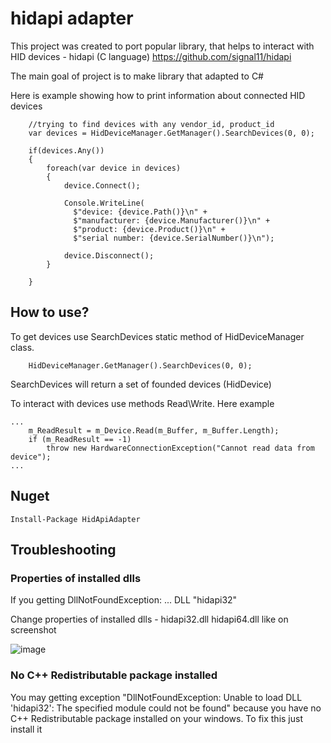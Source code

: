 # hidapi adapter

This project was created to port popular library, that helps to interact with HID devices - hidapi (C language) https://github.com/signal11/hidapi

The main goal of project is to make library that adapted to C#

Here is example showing how to print information about connected HID devices

```
    //trying to find devices with any vendor_id, product_id
    var devices = HidDeviceManager.GetManager().SearchDevices(0, 0);

    if(devices.Any())
    {
        foreach(var device in devices)
        {
            device.Connect();

            Console.WriteLine(
              $"device: {device.Path()}\n" +
              $"manufacturer: {device.Manufacturer()}\n" +
              $"product: {device.Product()}\n" +
              $"serial number: {device.SerialNumber()}\n");

            device.Disconnect();
        }

    }

```
## How to use?
To get devices use SearchDevices static method of HidDeviceManager class.

```
    HidDeviceManager.GetManager().SearchDevices(0, 0);
```

SearchDevices will return a set of founded devices (HidDevice)

To interact with devices use methods Read\Write. Here example
```
...
    m_ReadResult = m_Device.Read(m_Buffer, m_Buffer.Length);
    if (m_ReadResult == -1)
        throw new HardwareConnectionException("Cannot read data from device");
...
```

## Nuget

`Install-Package HidApiAdapter`

## Troubleshooting

### Properties of installed dlls

If you getting DllNotFoundException: ... DLL "hidapi32"

Change properties of installed dlls - hidapi32.dll hidapi64.dll like on screenshot

![image](https://user-images.githubusercontent.com/14893576/50458730-72e65780-0976-11e9-9d46-1d4874083586.png)

### No C++ Redistributable package installed

You may getting exception "DllNotFoundException: Unable to load DLL 'hidapi32': The specified module could not be found" because you have no C++ Redistributable package installed on your windows. To fix this just install it








